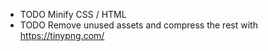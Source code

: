 + TODO Minify CSS / HTML
+ TODO Remove unused assets and compress the rest with https://tinypng.com/
